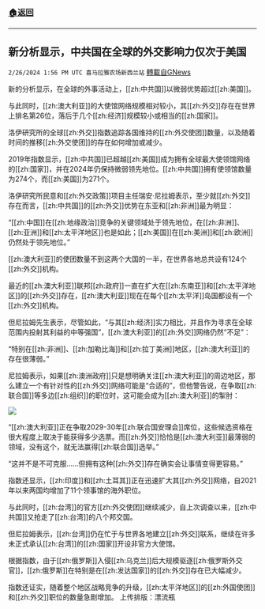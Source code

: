 ###  [:house:返回](README.md)
---


## 新分析显示，中共国在全球的外交影响力仅次于美国
`2/26/2024 1:56 PM UTC 喜马拉雅农场新西兰站` [轉載自GNews](https://gnews.org/articles/2342426)

新的分析显示，在全球的外事活动上，[[zh:中共国]]以微弱优势超过[[zh:美国]]。

与此同时，[[zh:澳大利亚]]的大使馆网络规模相对较小，其[[zh:外交]]存在在世界上排名第26位，落后于几个[[zh:经济]]规模较小或相当的[[zh:国家]]。

洛伊研究所的全球[[zh:外交]]指数追踪各国维持的[[zh:外交使团]]数量，以及随着时间的推移[[zh:外交使团]]的存在如何增加或减少。

2019年指数显示，[[zh:中共国]]已超越[[zh:美国]]成为拥有全球最大使领馆网络的[[zh:国家]]，并在2024年仍保持微弱领先地位。[[zh:中共国]]拥有使领馆数量为274个，而[[zh:美国]]为271个。

洛伊研究所民意和[[zh:外交政策]]项目主任瑞安·尼拉姆表示，至少就[[zh:外交]]存在而言，[[zh:中共国]]的[[zh:外交]]优势在东亚和[[zh:非洲]]最为明显：

“[[zh:中国]]在[[zh:地缘政治]]竞争的关键领域处于领先地位，在[[zh:非洲]]、[[zh:亚洲]]和[[zh:太平洋地区]]也是如此；[[zh:美国]]在[[zh:美洲]]和[[zh:欧洲]]仍然处于领先地位。”

[[zh:澳大利亚]]的使团数量不到这两个大国的一半，在世界各地总共设有124个[[zh:外交]]机构。

最近的[[zh:澳大利亚]]联邦[[zh:政府]]一直在扩大在[[zh:东南亚]]和[[zh:太平洋地区]]的[[zh:外交]]存在，[[zh:澳大利亚]]现在在每个[[zh:太平洋]]岛国都设有一个[[zh:外交]]机构。

但尼拉姆先生表示，尽管如此，“与其[[zh:经济]]实力相比，并且作为寻求在全球范围内投射其利益的中等强国”，[[zh:澳大利亚]]的[[zh:外交]]网络仍然“不足”：

“特别在[[zh:非洲]]、[[zh:加勒比海]]和[[zh:拉丁美洲]]地区，[[zh:澳大利亚]]的存在很薄弱。”

尼拉姆表示，如果[[zh:澳洲政府]]只是想明确关注[[zh:澳大利亚]]的周边地区，那么建立一个有针对性的[[zh:外交]]网络可能是“合适的”，但他警告说，在争取[[zh:联合国]]等多边[[zh:组织]]的职位时，这可能会成为[[zh:澳大利亚]]的掣肘：

![](ipfs://QmTkW33vocRV9Jgp8jeW9S6Aj9aVkJ4mediRythokkFE3e?.png)

“[[zh:澳大利亚]]正在争取2029-30年[[zh:联合国安理会]]席位，这些候选资格在很大程度上取决于能获得多少选票。而[[zh:外交]]恰恰是[[zh:澳大利亚]]最薄弱的领域，没有这个，就无法赢得[[zh:联合国]]选举。”

“这并不是不可克服……但拥有这种[[zh:外交]]存在确实会让事情变得更容易。”

指数还显示，[[zh:印度]]和[[zh:土耳其]]正在迅速扩大其[[zh:外交]]网络，自2021年以来两国均增加了11个领事馆的海外职位。

与此同时，[[zh:台湾]]的官方[[zh:外交使团]]继续减少，自上次调查以来，[[zh:中共国]]又抢走了[[zh:台湾]]的八个邦交国。

但尼拉姆表示，[[zh:台湾]]仍在忙于与世界各地建立[[zh:外交]]联系，继续在许多未正式承认[[zh:台湾]]的[[zh:国家]]开设非官方大使馆。

根据指数，由于[[zh:俄罗斯]]入侵[[zh:乌克兰]]后大规模驱逐[[zh:俄罗斯外交官]]，[[zh:俄罗斯]]在特别是在[[zh:发达国家]]的[[zh:外交]]存在已大幅减少。

指数还证实，随着整个地区战略竞争的升级，[[zh:太平洋地区]]的[[zh:外国使团]]和[[zh:外交]]职位的数量急剧增加。
上传排版：漂流瓶
